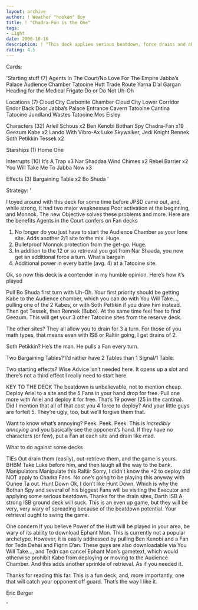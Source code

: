 ```yaml
---
layout: archive
author: ! Weather "hookem" Boy
title: ! "Chadra-Fun is the One"
tags:
- Light
date: 2000-10-16
description: ! "This deck applies serious beatdown, force drains and abuses the hell out of the new JPSD cards."
rating: 4.5
---
```

Cards: 

'Starting stuff (7)
Agents In The Court/No Love For The Empire
Jabba’s Palace Audience Chamber
Tatooine Hutt Trade Route
Yarna D’al Gargan
Heading for the Medical Frigate
Do or Do Not
Uh-Oh

Locations (7)
Cloud City Carbonite Chamber
Cloud City Lower Corridor
Endor Back Door
Jabba’s Palace Entrance Cavern
Tatooine Cantina
Tatooine Jundland Wastes
Tatooine Mos Eisley

Characters (32)
Arleil Schous  x2
Ben Kenobi
Bothan Spy
Chadra-Fan  x19
Geezum
Kabe  x2
Lando With Vibro-Ax
Luke Skywalker, Jedi Knight
Rennek
Soth Petikkin
Tessek	x2

Starships (1)
Home One

Interrupts (10)
It’s A Trap  x3
Nar Shaddaa Wind Chimes  x2
Rebel Barrier  x2
You Will Take Me To Jabba Now  x3

Effects (3)
Bargaining Table  x2
Bo Shuda
'

Strategy: '


I toyed around with this deck for some time before JPSD came out, and, while strong, it had two major weaknesses Poor activation at the beginning, and Monnok. The new Objective solves these problems and more. Here are the benefits Agents in the Court confers on Fan decks

1) No longer do you just have to start the Audience Chamber as your lone site. Adds another 2/1 site to the mix. Huge.
2) Bulletproof Monnok protection from the get-go. Huge.
3) In addition to the 12 or so retrieval you got from Nar Shaada, you now get an additional force a turn. What a bargain
4) Additional power in every battle (avg. 4) at a Tatooine site.

Ok, so now this deck is a contender in my humble opinion. Here’s how it’s played

Pull Bo Shuda first turn with Uh-Oh. Your first priority should be getting Kabe to the Audience chamber, which you can do with You Will Take..., pulling one of the 2 Kabes, or with Soth Pettikin if you draw him instead. Then get Tessek, then Rennek (Bubo). At the same time feel free to find Geezum. This will get your 3 other Tatooine sites from the reserve deck.

The other sites? They all allow you to drain for 3 a turn. For those of you math types, that means even with ISB or Raltiir going, I get drains of 2.

Soth Petikkin? He’s the man. He pulls a Fan every turn.

Two Bargaining Tables? I’d rather have 2 Tables than 1 Signal/1 Table.

Two starting effects? Wise Advice isn’t needed here. It opens up a slot and there’s not a third effect I really need to start here.

KEY TO THE DECK The beatdown is unbelievable, not to mention cheap. Deploy Ariel to a site and the 5 Fans in your hand drop for free. Pull one more with Ariel and deploy it for free. That’s 19 power (25 in the cantina). Did I mention that all of that cost you 4 force to deploy? And your little guys are forfeit 5. They’re ugly, too, but we’ll forgive them that.

Want to know what’s annoying? Peek. Peek. Peek. This is *incredibly annoying* and you basically see the opponent’s hand. If they have no characters (or few), put a Fan at each site and drain like mad.

What to do against some decks

TIEs Out drain them (easily), out-retrieve them, and the game is yours.
BHBM Take Luke before him, and then laugh all the way to the bank.
Manipulators Manipulate this
Raltiir Sorry, I didn’t know the +2 to deploy did NOT apply to Chadra Fans. No one’s going to be playing this anyway with Ounee Ta out.
Hunt Down Ok, I don’t like Hunt Down. Which is why the Bothan Spy and several of his biggest Fans will be visiting the Executor and applying some serious beatdown. Thanks for the drain sites, Darth
ISB A strong ISB ground deck will suck. This is an even up game, but they will be very, very wary of spreading because of the beatdown potential. Your retrieval ought to swing the game.

One concern If you believe Power of the Hutt will be played in your area, be wary of its ability to download Ephant Mon. This is currently not a popular archetype. However, it is easily addressed by pulling Ben Kenobi and a Fan for Tedn Dehai and Figrin D’an. These guys are also downloadable via You Will Take..., and Tedn can cancel Ephant Mon’s gametext, which would otherwise prohibit Kabe from deploying or moving to the Audience Chamber. And this adds another sprinkle of retrieval. As if you needed it.

Thanks for reading this far. This is a fun deck, and, more importantly, one that will catch your opponent off guard. That’s the way I like it.

Eric Berger





'